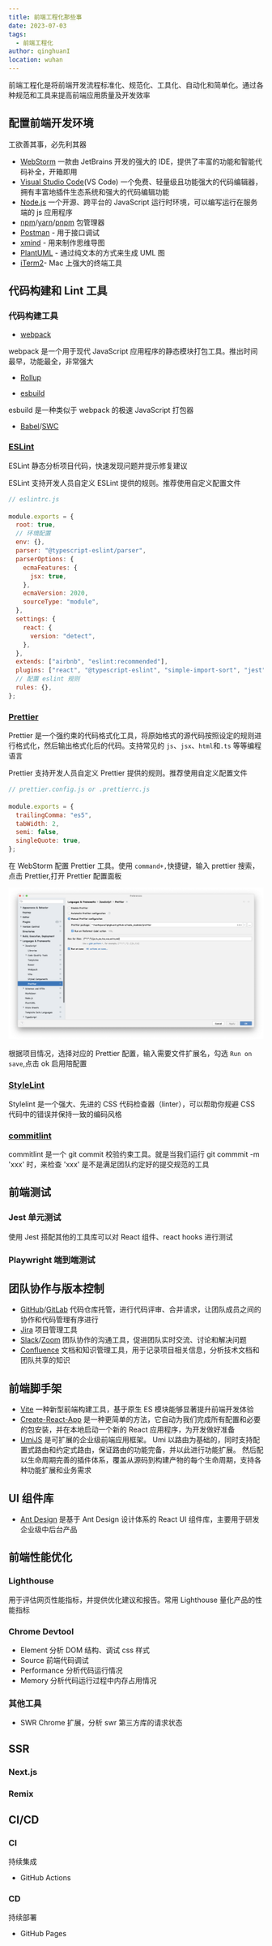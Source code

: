 ```yaml
---
title: 前端工程化那些事
date: 2023-07-03
tags:
  - 前端工程化
author: qinghuanI
location: wuhan
---
```


前端工程化是将前端开发流程标准化、规范化、工具化、自动化和简单化。通过各种规范和工具来提高前端应用质量及开发效率

## 配置前端开发环境

工欲善其事，必先利其器

- [WebStorm](https://www.jetbrains.com/webstorm/) 一款由 JetBrains 开发的强大的 IDE，提供了丰富的功能和智能代码补全，开箱即用
- [Visual Studio Code](https://code.visualstudio.com/)(VS Code) 一个免费、轻量级且功能强大的代码编辑器，拥有丰富地插件生态系统和强大的代码编辑功能
- [Node.js](https://nodejs.org/en) 一个开源、跨平台的 JavaScript 运行时环境，可以编写运行在服务端的 js 应用程序
- [npm](https://docs.npmjs.com/)/[yarn](https://yarnpkg.com/)/[pnpm](https://pnpm.io/) 包管理器
- [Postman](https://www.postman.com/) - 用于接口调试
- [xmind](https://xmind.cn/) - 用来制作思维导图
- [PlantUML](https://plantuml.com/zh/) - 通过纯文本的方式来生成 UML 图
- [iTerm2](https://iterm2.com/)- Mac 上强大的终端工具

## 代码构建和 Lint 工具

### 代码构建工具

- [webpack](https://webpack.js.org/)

webpack 是一个用于现代 JavaScript 应用程序的静态模块打包工具。推出时间最早，功能最全，非常强大

- [Rollup](https://rollupjs.org/)

- [esbuild](https://esbuild.github.io/)

esbuild 是一种类似于 webpack 的极速 JavaScript 打包器

- [Babel](https://babeljs.io/)/[SWC](https://swc.rs/)

### [ESLint](https://eslint.org/)

ESLint 静态分析项目代码，快速发现问题并提示修复建议

ESLint 支持开发人员自定义 ESLint 提供的规则。推荐使用自定义配置文件

```js
// eslintrc.js

module.exports = {
  root: true,
  // 环境配置
  env: {},
  parser: "@typescript-eslint/parser",
  parserOptions: {
    ecmaFeatures: {
      jsx: true,
    },
    ecmaVersion: 2020,
    sourceType: "module",
  },
  settings: {
    react: {
      version: "detect",
    },
  },
  extends: ["airbnb", "eslint:recommended"],
  plugins: ["react", "@typescript-eslint", "simple-import-sort", "jest"],
  // 配置 eslint 规则
  rules: {},
};
```

### [Prettier](https://prettier.io/)

Prettier 是一个强约束的代码格式化工具，将原始格式的源代码按照设定的规则进行格式化，然后输出格式化后的代码。支持常见的 `js`、`jsx`、`html`和`.ts` 等等编程语言

Prettier 支持开发人员自定义 Prettier 提供的规则。推荐使用自定义配置文件

```js
// prettier.config.js or .prettierrc.js

module.exports = {
  trailingComma: "es5",
  tabWidth: 2,
  semi: false,
  singleQuote: true,
};
```

在 WebStorm 配置 Prettier 工具。使用 `command+,`快捷键，输入 prettier 搜索，点击 Prettier,打开 Prettier 配置面板

![Prettier in WebStorm](./images/front_end_engineering/prettier.png)

根据项目情况，选择对应的 Prettier 配置，输入需要文件扩展名，勾选 `Run on save`,点击 ok 启用陪配置

### [StyleLint](https://stylelint.io/)

Stylelint 是一个强大、先进的 CSS 代码检查器（linter），可以帮助你规避 CSS 代码中的错误并保持一致的编码风格

### [commitlint](https://commitlint.js.org/#/)

commitlint 是一个 git commit 校验约束工具。就是当我们运行 git commmit -m 'xxx' 时，来检查 'xxx' 是不是满足团队约定好的提交规范的工具

## 前端测试

### Jest 单元测试

使用 Jest 搭配其他的工具库可以对 React 组件、react hooks 进行测试

### Playwright 端到端测试

## 团队协作与版本控制

- [GitHub](https://github.com/)/[GitLab](https://about.gitlab.com/) 代码仓库托管，进行代码评审、合并请求，让团队成员之间的协作和代码管理有序进行
- [Jira](https://www.atlassian.com/zh/software/jira) 项目管理工具
- [Slack](https://slack.com/intl/zh-hk/)/[Zoom](https://zoom.us/) 团队协作的沟通工具，促进团队实时交流、讨论和解决问题
- [Confluence](https://id.atlassian.com/login) 文档和知识管理工具，用于记录项目相关信息，分析技术文档和团队共享的知识

## 前端脚手架

- [Vite](https://vitejs.dev/) 一种新型前端构建工具，基于原生 ES 模块能够显著提升前端开发体验
- [Create-React-App](https://create-react-app.dev/) 是一种更简单的方法，它自动为我们完成所有配置和必要的包安装，并在本地启动一个新的 React 应用程序，为开发做好准备
- [UmiJS](https://umijs.org/) 是可扩展的企业级前端应用框架。 Umi 以路由为基础的，同时支持配置式路由和约定式路由，保证路由的功能完备，并以此进行功能扩展。 然后配以生命周期完善的插件体系，覆盖从源码到构建产物的每个生命周期，支持各种功能扩展和业务需求

## UI 组件库

- [Ant Design](https://ant.design/index-cn) 是基于 Ant Design 设计体系的 React UI 组件库，主要用于研发企业级中后台产品

## 前端性能优化

### Lighthouse

用于评估网页性能指标，并提供优化建议和报告。常用 Lighthouse 量化产品的性能指标

### Chrome Devtool

- Element 分析 DOM 结构、调试 css 样式
- Source 前端代码调试
- Performance 分析代码运行情况
- Memory 分析代码运行过程中内存占用情况

### 其他工具

- SWR Chrome 扩展，分析 swr 第三方库的请求状态

## SSR

### Next.js

### Remix

## CI/CD

### CI

持续集成

- GitHub Actions

### CD

持续部署

- GitHub Pages
